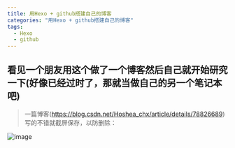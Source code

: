 ```yaml
---
title: 用Hexo + github搭建自己的博客
categories: "用Hexo + github搭建自己的博客"
tags:
  - Hexo
  - github
---
```

## 看见一个朋友用这个做了一个博客然后自己就开始研究一下(好像已经过时了，那就当做自己的另一个笔记本吧)
> 一篇博客(https://blog.csdn.net/Hoshea_chx/article/details/78826689)写的不错就截屏保存，以防删除：

![image](/img/hexo.png)
